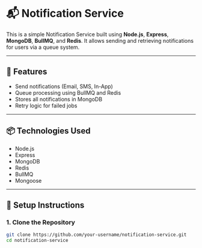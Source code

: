 # 📬 Notification Service

This is a simple Notification Service built using **Node.js**, **Express**, **MongoDB**, **BullMQ**, and **Redis**. It allows sending and retrieving notifications for users via a queue system.

---

## 🚀 Features

- Send notifications (Email, SMS, In-App)
- Queue processing using BullMQ and Redis
- Stores all notifications in MongoDB
- Retry logic for failed jobs

---

## 📦 Technologies Used

- Node.js
- Express
- MongoDB
- Redis
- BullMQ
- Mongoose

---

## 🔧 Setup Instructions

### 1. **Clone the Repository**

```bash
git clone https://github.com/your-username/notification-service.git
cd notification-service
